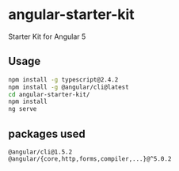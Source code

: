 # angular-starter-kit

Starter Kit for Angular 5

## Usage

```sh
npm install -g typescript@2.4.2
npm install -g @angular/cli@latest
cd angular-starter-kit/
npm install
ng serve
```

## packages used

```
@angular/cli@1.5.2
@angular/{core,http,forms,compiler,...}@^5.0.2
```
